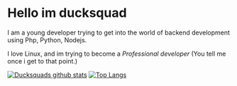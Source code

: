 # Hello im ducksquad

I am a young developer trying to get into the world of backend development using Php, Python, Nodejs.

I love Linux, and im trying to become a *Professional developer* (You tell me once i get to that point.)


[![Ducksquads github stats](https://github-readme-stats.vercel.app/api?username=ducksquaddd&show_icons=true&theme=radical)](https://github.com/ducksquaddd)
[![Top Langs](https://github-readme-stats.vercel.app/api/top-langs/?username=ducksquaddd&layout=compact&theme=radical)](https://github.com/ducksquaddd)
